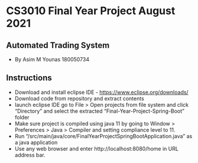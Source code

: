 # CS3010 Final Year Project August 2021
## Automated Trading System
* By Asim M Younas 180050734 
## Instructions
* Download and install eclipse IDE - https://www.eclipse.org/downloads/
* Download code from repository and extract contents
* launch eclipse IDE go to File > Open projects from file system and click “Directory” and select the extracted “Final-Year-Project-Spring-Boot” folder
* Make sure project is compiled using java 11 by going to Window > Preferences > Java > Compiler and setting compliance level to 11.
* Run “/src/main/java/core/FinalYearProjectSpringBootApplication.java” as a java application
* Use any web browser and enter http://localhost:8080/home in URL address bar.
